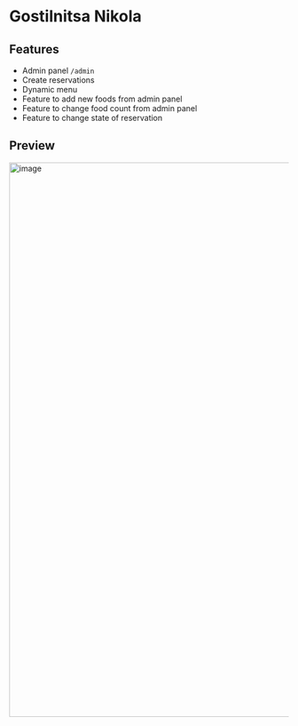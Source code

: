 # Gostilnitsa Nikola

## Features
- Admin panel ```/admin```
- Create reservations
- Dynamic menu
- Feature to add new foods from admin panel
- Feature to change food count from admin panel
- Feature to change state of reservation

## Preview
<img width="1850" height="997" alt="image" src="https://github.com/user-attachments/assets/7566f5b1-72c6-4d81-9b2d-c5e02df4840a" />
